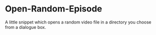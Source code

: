 # Open-Random-Episode
A little snippet which opens a random video file in a directory you choose from a dialogue box.
